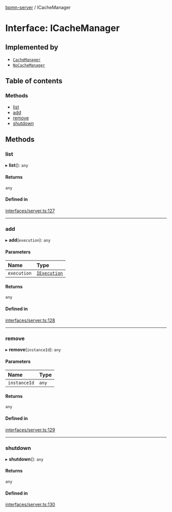 [bpmn-server](../readme.md) / ICacheManager

# Interface: ICacheManager

## Implemented by

- [`CacheManager`](../classes/CacheManager.md)
- [`NoCacheManager`](../classes/NoCacheManager.md)

## Table of contents

### Methods

- [list](ICacheManager.md#list)
- [add](ICacheManager.md#add)
- [remove](ICacheManager.md#remove)
- [shutdown](ICacheManager.md#shutdown)

## Methods

### list

▸ **list**(): `any`

#### Returns

`any`

#### Defined in

[interfaces/server.ts:127](https://github.com/bpmnServer/bpmn-server/blob/d8a5b7d/src/interfaces/server.ts#L127)

___

### add

▸ **add**(`execution`): `any`

#### Parameters

| Name | Type |
| :------ | :------ |
| `execution` | [`IExecution`](IExecution.md) |

#### Returns

`any`

#### Defined in

[interfaces/server.ts:128](https://github.com/bpmnServer/bpmn-server/blob/d8a5b7d/src/interfaces/server.ts#L128)

___

### remove

▸ **remove**(`instanceId`): `any`

#### Parameters

| Name | Type |
| :------ | :------ |
| `instanceId` | `any` |

#### Returns

`any`

#### Defined in

[interfaces/server.ts:129](https://github.com/bpmnServer/bpmn-server/blob/d8a5b7d/src/interfaces/server.ts#L129)

___

### shutdown

▸ **shutdown**(): `any`

#### Returns

`any`

#### Defined in

[interfaces/server.ts:130](https://github.com/bpmnServer/bpmn-server/blob/d8a5b7d/src/interfaces/server.ts#L130)
